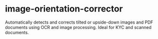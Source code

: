 # image-orientation-corrector
Automatically detects and corrects tilted or upside-down images and PDF documents using OCR and image processing. Ideal for KYC and scanned documents.
